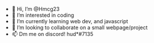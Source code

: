 - 👋 Hi, I’m @Hmcg23
- 👀 I’m interested in coding
- 🌱 I’m currently learning web dev, and javascript
- 💞️ I’m looking to collaborate on a small webpage/project
- 📫 Dm me on discord! hud*#7135

<!---
Hmcg23/Hmcg23 is a ✨ special ✨ repository because its `README.md` (this file) appears on your GitHub profile.
You can click the Preview link to take a look at your changes.
--->

